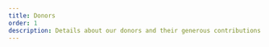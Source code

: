 ```yaml
---
title: Donors
order: 1
description: Details about our donors and their generous contributions
---
```

